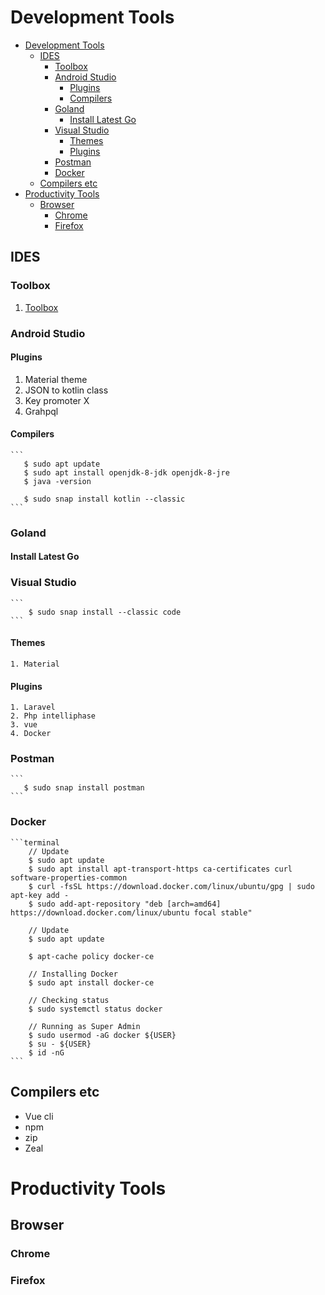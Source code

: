 # Development Tools

- [Development Tools](#development-tools)
  - [IDES](#ides)
    - [Toolbox](#toolbox)
    - [Android Studio](#android-studio)
      - [Plugins](#plugins)
      - [Compilers](#compilers)
    - [Goland](#goland)
      - [Install Latest Go](#install-latest-go)
    - [Visual Studio](#visual-studio)
      - [Themes](#themes)
      - [Plugins](#plugins-1)
    - [Postman](#postman)
    - [Docker](#docker)
  - [Compilers etc](#compilers-etc)
- [Productivity Tools](#productivity-tools)
  - [Browser](#browser)
    - [Chrome](#chrome)
    - [Firefox](#firefox)
  
<!-- These  are integrated  development  -->

## IDES

### Toolbox
   1. [Toolbox](https://www.jetbrains.com/toolbox-app/)

### Android Studio
#### Plugins
   1. Material theme
   2. JSON to kotlin class
   3. Key promoter X
   4. Grahpql

#### Compilers 
    ```
       $ sudo apt update
       $ sudo apt install openjdk-8-jdk openjdk-8-jre
       $ java -version

       $ sudo snap install kotlin --classic
    ```

### Goland

#### Install Latest Go

### Visual Studio
    ```
        $ sudo snap install --classic code
    ```
#### Themes
    1. Material  
#### Plugins
    1. Laravel
    2. Php intelliphase 
    3. vue
    4. Docker

### Postman
    ```
       $ sudo snap install postman
    ```

### Docker
    ```terminal
        // Update
        $ sudo apt update
        $ sudo apt install apt-transport-https ca-certificates curl software-properties-common
        $ curl -fsSL https://download.docker.com/linux/ubuntu/gpg | sudo apt-key add -
        $ sudo add-apt-repository "deb [arch=amd64] https://download.docker.com/linux/ubuntu focal stable"

        // Update
        $ sudo apt update

        $ apt-cache policy docker-ce

        // Installing Docker
        $ sudo apt install docker-ce

        // Checking status
        $ sudo systemctl status docker

        // Running as Super Admin
        $ sudo usermod -aG docker ${USER}
        $ su - ${USER}
        $ id -nG
    ```

<!--  -->
## Compilers etc
- Vue cli
- npm
- zip
- Zeal

<!--  -->

# Productivity Tools

## Browser

### Chrome
### Firefox



